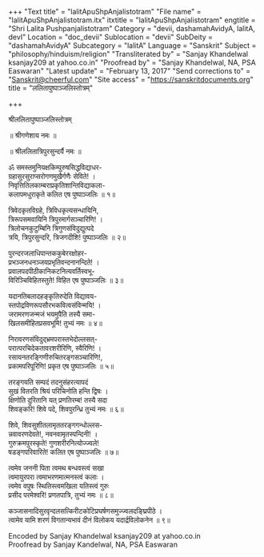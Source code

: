 +++
"Text title" = "lalitApuShpAnjalistotram"
"File name" = "lalitApuShpAnjalistotram.itx"
itxtitle = "lalitApuShpAnjalistotram"
engtitle = "Shri Lalita Pushpanjalistotram"
Category = "devii, dashamahAvidyA, lalitA, devI"
Location = "doc_devii"
Sublocation = "devii"
SubDeity = "dashamahAvidyA"
Subcategory = "lalitA"
Language = "Sanskrit"
Subject = "philosophy/hinduism/religion"
"Transliterated by" = "Sanjay Khandelwal ksanjay209 at yahoo.co.in"
"Proofread by" = "Sanjay Khandelwal, NA, PSA Easwaran"
"Latest update" = "February 13, 2017"
"Send corrections to" = "Sanskrit@cheerful.com"
"Site access" = "https://sanskritdocuments.org"
title = "ललितापुष्पाञ्जलिस्तोत्रम्"

+++
  
 श्रीललितापुष्पाञ्जलिस्तोत्रम्   
  
॥ श्रीगणेशाय नमः ॥  
  
॥ श्रीललितात्रिपुरसुन्दर्यै नमः ॥  
  
ॐ समस्तमुनियक्षकिम्पुरुषसिद्धविद्याधर-  
ग्रहासुरसुराप्सरोगणमुखैर्गणैः सेविते! ।  
निवृत्तितिलकाम्बराप्रकृतिशान्तिविद्याकला-  
कलापमधुराकृते कलित एष पुष्पाञ्जलिः ॥ १॥  
  
त्रिवेदकृतविग्रहे, त्रिविधकृत्यसन्धायिनि,  
त्रिरूपसमवायिनि त्रिपुरमार्गसञ्चारिणि! ।  
त्रिलोचनकुटुम्बिनि त्रिगुणसंविदुद्युत्पदे  
त्रयि, त्रिपुरसुन्दरि, त्रिजगदीशि! पुष्पाञ्जलिः ॥ २॥  
  
पुरन्दरजलाधिपान्तककुबेररक्षोहर-  
प्रभञ्जनधनञ्जयप्रभृतिवन्दनानन्दिते! ।  
प्रवालपदपीठीकानिकटनित्यवर्तिस्वभू-  
विरिञ्चिविहितस्तुते! विहित एष पुष्पाञ्जलिः ॥ ३॥  
  
यदानतिबलादहङ्कृतिरुदेति विद्यावय-  
स्तपोद्रविणरूपसौरभकवित्वसंविन्मयि! ।  
जरामरणजन्मजं भयमुपैति तस्यै समा-  
खिलसमीहितप्रसवभूमि! तुभ्यं नमः ॥ ४॥  
  
निरावरणसंविदुद्भ्रमपरास्तभेदोल्लसत्-  
परात्परचिदेकतावरशरीरिणि, स्वैरिणि! ।  
रसायनतरङ्गिणीरुचितरङ्गसञ्चारिणि!,  
प्रकामपरिपूरिणि! प्रकृत एष पुष्पाञ्जलिः ॥ ५॥  
  
तरङ्गयति सम्पदं तदनुसंहरत्यापदं  
सुखं वितरति श्रियं परिचिनोति हन्ति द्विषः ।  
क्षिणोति दुरितानि यत् प्रणतिरम्ब! तस्यै सदा  
शिवङ्करि!  शिवे पदे, शिवपुरन्ध्रि तुभ्यं नमः ॥ ६॥  
  
शिवे, शिवसुशीतलामृततरङ्गगन्धोल्लस-  
न्नवावरणदेवते!, नवनवामृतस्पन्दिनी! ।  
गुरुक्रमपुरस्कृते! गुणशरीरनित्योज्ज्वले!  
षडङ्गपरिवारिते! कलित एष पुष्पाञ्जलिः ॥ ७॥  
  
त्वमेव जननी पिता त्वमथ बन्धवस्त्वं सखा  
त्वमायुरपरा त्वमाभरणमात्मनस्त्वं कलाः ।  
त्वमेव वपुषः स्थितिस्त्वमखिला यतिस्त्वं गुरुः  
प्रसीद परमेश्वरि! प्रणतपात्रि, तुभ्यं नमः ॥ ८॥  
  
कञ्जासनादिसुरवृन्दलसत्किरीटकोटिप्रघर्षणसमुज्ज्वलदङ्घ्रिपीठे ।  
त्वामेव यामि शरणं विगतान्यभावं दीनं विलोकय यदार्द्रविलोकनेन ॥ ९॥  
  
  
Encoded by Sanjay Khandelwal ksanjay209 at yahoo.co.in  
Proofread by Sanjay Kandelwal, NA, PSA Easwaran  
  
